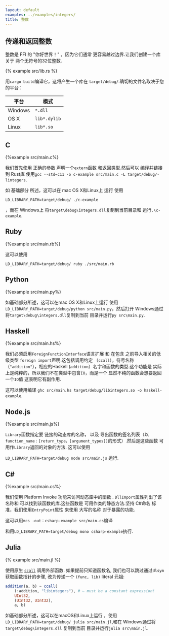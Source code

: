 ```yaml
---
layout: default
examples: ../examples/integers/
title: 整数
---
```


## 传递和返回整数

整数是 FFI 的 "你好世界！" ，因为它们通常
更容易越过边界.让我们创建一个库关于
两个无符号的32位整数.

{% example src/lib.rs %}

用`cargo build`编译它，这将产生一个库在
`target/debug/`.确切的文件名取决于您的平台：

|平台|模式|
| ---------- | ------------ |
| Windows |`*.dll` |
| OS X | `lib*.dylib` |
| Linux | `lib*.so` |

## C

{%example src/main.c%}

我们首先使用 正确的参数 声明一个`extern`函数
和返回类型.然后可以 编译并链接到
Rust库 使用`gcc --std=c11 -o c-example src/main.c -L
target/debug/-lintegers`.

如 基础部分 所述，这可以在 mac OS X和Linux上 运行
使用

`
LD_LIBRARY_PATH=target/debug/ ./c-example
`

，而在 Windows上
将`target\debug\integers.dll`复制到当前目录和
运行`.\c-example`.

## Ruby

{%example src/main.rb%}

这可以使用

`
LD_LIBRARY_PATH=target/debug/ ruby ./src/main.rb
`

## Python

{%example src/main.py%}

如基础部分所述，这可以在mac OS X和Linux上运行
使用
`
LD_LIBRARY_PATH=target/debug/python src/main.py
`，然后打开
Windows通过将`target\debug\integers.dll`复制到当前
目录并运行`py src\main.py`.

## Haskell

{%example src/main.hs%}

我们必须启用`ForeignFunctionInterface`语言扩展 和
在包含 之前导入相关的低级类型
`foreign import`声明.这包括调用约定
（`ccall`），符号名称（`"addition"`），相应的Haskell
(`addition`）名字和函数的类型.这个功能是
实际上是纯粹的，所以我们不在类型中包含`IO`，而是一个
显然不纯的函数会想要返回一个`IO`值
这表明它有副作用.

这可以使用编译
`ghc src/main.hs target/debug/libintegers.so -o haskell-example`.

## Node.js

{%example src/main.js%}

`Library`函数指定要 链接的动态库的名称，
以及 导出函数的签名列表（以
`function_name：[return_type，[argument_types]]`的形式）.然后是这些函数
可用作`Library`返回的对象的方法.
这可以使用

`
LD_LIBRARY_PATH=target/debug node src/main.js
`
运行.

## C\#

{%example src/main.cs%}

我们使用 Platform Invoke 功能来访问动态库中的函数
. `DllImport`属性列出了该名称和
可以找到该函数的库.这些函数是
可用作类的静态方法.坚持 C#命名
标准，我们使用`EntryPoint`属性 来使用 大写的名称
对于暴露的功能.

这可以用`mcs -out：csharp-example src/main.cs`编译

和用`LD_LIBRARY_PATH=target/debug mono csharp-example`执行.

## Julia

{% example src/main.jl %}

使用原生 [`ccall`][ccall] 调用外部函数. 如果提前只知道函数名, 我们也可以跳过通过`dlsym`获取函数指针的步骤, 改为传递一个
`(func, lib)` literal 元祖:

```julia
addition(a, b) = ccall(
    (:addition, "libintegers"), # ← must be a constant expression!
    UInt32,
    (UInt32, UInt32), 
    a, b)
```

如基础部分所述，这可以在macOS和Linux上运行
，使用 `LD_LIBRARY_PATH=target/debug/ julia src/main.jl`,和在
Windows通过将`target\debug\integers.dll` 复制到当前
目录并运行`julia src\main.jl`.

[ccall]: https://docs.julialang.org/en/v1/base/c/#ccall
